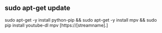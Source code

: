 ## sudo apt-get update
sudo apt-get -y install python-pip && sudo apt-get -y install mpv && sudo pip install youtube-dl
mpv [https://[streamname].]
